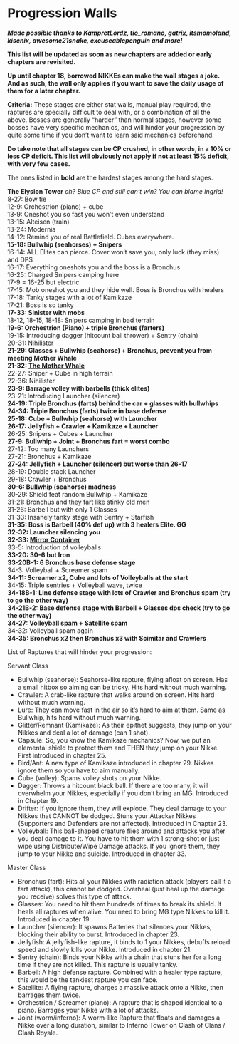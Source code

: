 # **Progression Walls** 

***Made possible thanks to KampretLordz, tio\_romano, gatrix, itsmomoland, kisenix, awesome21snake, excuseablepenguin and more\!***

**This list will be updated as soon as new chapters are added or early chapters are revisited.** 

**Up until chapter 18, borrowed NIKKEs can make the wall stages a joke. And as such, the wall only applies if you want to save the daily usage of them for a later chapter.**

**Criteria:** These stages are either stat walls, manual play required, the raptures are specially difficult to deal with, or a combination of all the above. Bosses are generally “harder” than normal stages, however some bosses have very specific mechanics, and will hinder your progression by quite some time if you don’t want to learn said mechanics beforehand. 

**Do take note that all stages can be CP crushed, in other words, in a 10% or less CP deficit. This list will obviously not apply if not at least 15% deficit, with very few cases.**

The ones listed in **bold** are the hardest stages among the hard stages. 

**The Elysion Tower** *oh? Blue CP and still can’t win? You can blame Ingrid\!*  
8-27: Bow tie  
12-9: Orchestrion (piano) \+ cube  
13-9: Oneshot you so fast you won’t even understand  
13-15: Alteisen (train)  
13-24: Modernia  
14-12: Remind you of real Battlefield. Cubes everywhere.  
**15-18: Bullwhip (seahorses) \+ Snipers**  
16-14: ALL Elites can pierce. Cover won’t save you, only luck (they miss) and DPS  
16-17: Everything oneshots you and the boss is a Bronchus  
16-25: Charged Snipers camping here  
17-9 \= 16-25 but electric  
17-15: Mob oneshot you and they hide well. Boss is Bronchus with healers  
17-18: Tanky stages with a lot of Kamikaze  
17-21: Boss is so tanky  
**17-33: Sinister with mobs**  
18-12, 18-15, 18-18: Snipers camping in bad terrain  
**19-6: Orchestrion (Piano) \+ triple Bronchus (farters)**  
19-15: Introducing dagger (hitcount ball thrower) \+ Sentry (chain)  
20-31: Nihilister  
**21-29: Glasses \+ Bullwhip (seahorse) \+ Bronchus, prevent you from meeting Mother Whale**  
**21-32: [**The Mother Whale**](lategame.md#mother-whale-chapter-21-boss)**  
22-27: Sniper \+ Cube in high terrain  
22-36: Nihilister  
**23-9: Barrage volley with barbells (thick elites)**  
23-21: Introducing Launcher (silencer)  
**24-19: Triple Bronchus (farts) behind the car \+ glasses with bullwhips**  
**24-34: Triple Bronchus (farts) twice in base defense**  
**25-18: Cube \+ Bullwhip (seahorse) with Launcher**  
**26-17: Jellyfish \+ Crawler \+ Kamikaze \+ Launcher**  
26-25: Snipers \+ Cubes \+ Launcher  
**27-9: Bullwhip \+ Joint \+ Bronchus fart \= worst combo**  
27-12: Too many Launchers  
27-21: Bronchus \+ Kamikaze  
**27-24: Jellyfish \+ Launcher (silencer) but worse than 26-17**  
28-19: Double stack Launcher  
29-18: Crawler \+ Bronchus  
**30-6: Bullwhip (seahorse) madness**  
30-29: Shield feat random Bullwhip \+ Kamikaze  
31-21: Bronchus and they fart like stinky old men  
31-26: Barbell but with only 1 Glasses   
31-33: Insanely tanky stage with Sentry \+ Starfish  
**31-35: Boss is Barbell (40% def up) with 3 healers Elite. GG**  
**32-32: Launcher silencing you**  
**32-33: [Mirror Container](lategame.md#mirror-container-chapter-32-boss)**  
33-5: Introduction of volleyballs   
**33-20: 30-6 but Iron**  
**33-20B-1: 6 Bronchus base defense stage**   
34-3: Volleyball \+ Screamer spam   
**34-11:  Screamer x2, Cube and lots of Volleyballs at the start**   
34-15: Triple sentries \+ Volleyball wave, twice   
**34-18B-1: Line defense stage with lots of Crawler and Bronchus spam (try to go the other way)**   
**34-21B-2: Base defense stage with Barbell \+ Glasses dps check (try to go the other way)**   
**34-27: Volleyball spam \+ Satellite spam**   
34-32: Volleyball spam again   
**34-35: Bronchus x2 then Bronchus x3 with Scimitar and Crawlers**

List of Raptures that will hinder your progression:

Servant Class

- Bullwhip (seahorse): Seahorse-like rapture, flying afloat on screen. Has a small hitbox so aiming can be tricky. Hits hard without much warning.  
- Crawler: A crab-like rapture that walks around on screen. Hits hard without much warning.  
- Lure: They can move fast in the air so it’s hard to aim at them. Same as Bullwhip, hits hard without much warning.  
- Glitter/Remnant (Kamikaze): As their epithet suggests, they jump on your Nikkes and deal a lot of damage (can 1 shot).  
- Capsule: So, you know the Kamikaze mechanics? Now, we put an elemental shield to protect them and THEN they jump on your Nikke. First introduced in chapter 25\.  
- Bird/Ant: A new type of Kamikaze introduced in chapter 29\. Nikkes ignore them so you have to aim manually.  
- Cube (volley): Spams volley shots on your Nikke.  
- Dagger: Throws a hitcount black ball. If there are too many, it will overwhelm your Nikkes, especially if you don’t bring an MG. Introduced in Chapter 19\.  
- Drifter: If you ignore them, they will explode. They deal damage to your Nikkes that CANNOT be dodged. Stuns your Attacker Nikkes (Supporters and Defenders are not affected). Introduced in Chapter 23\.  
- Volleyball: This ball-shaped creature flies around and attacks you after you deal damage to it. You have to hit them with 1 strong-shot or just wipe using Distribute/Wipe Damage attacks. If you ignore them, they jump to your Nikke and suicide. Introduced in chapter 33\.

Master Class

- Bronchus (fart): Hits all your Nikkes with radiation attack (players call it a fart attack), this cannot be dodged. Overheal (just heal up the damage you receive) solves this type of attack.  
- Glasses: You need to hit them hundreds of times to break its shield. It heals all raptures when alive. You need to bring MG type Nikkes to kill it. Introduced in chapter 19  
- Launcher (silencer): It spawns Batteries that silences your Nikkes, blocking their ability to burst. Introduced in chapter 23\.  
- Jellyfish: A jellyfish-like rapture, it binds to 1 your Nikkes, debuffs reload speed and slowly kills your Nikke. Introduced in chapter 21\.  
- Sentry (chain): Binds your Nikke with a chain that stuns her for a long time if they are not killed. This rapture is usually tanky.  
- Barbell: A high defense rapture. Combined with a healer type rapture, this would be the tankiest rapture you can face.   
- Satellite: A flying rapture, charges a massive attack onto a Nikke, then barrages them twice.  
- Orchestrion / Screamer (piano): A rapture that is shaped identical to a piano. Barrages your Nikke with a lot of attacks.  
- Joint (worm/inferno): A worm-like Rapture that floats and damages a Nikke over a long duration, similar to Inferno Tower on Clash of Clans / Clash Royale.
